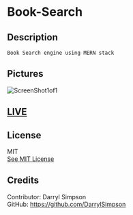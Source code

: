 # Book-Search

<!-- ![badge](https://img.shields.io/badge/Javascript-50%25-red)

![badge](https://img.shields.io/badge/JSX-50%25-red) -->

  ## Description
    Book Search engine using MERN stack



  <!-- ## Table of Contents

  * [Pcitures](#pictures)
  * [License](#license)
  * [Credits](#credits) -->

  
  ## Pictures

  ![ScreenShot1of1](/image01.png)
  

  ## <a href="">LIVE</a>

      
  ## License
  MIT
  <br>
  [See MIT License](https://choosealicense.com/licenses/mit)



 ## Credits
    
  Contributor: Darryl Simpson  
  GitHub: https://github.com/DarrylSimpson